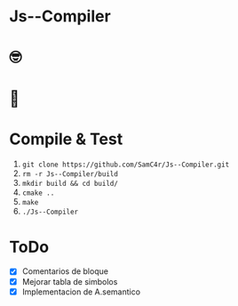# Js--Compiler


# 🤓

# 🗿

# Compile & Test
1. `git clone https://github.com/SamC4r/Js--Compiler.git`
2. `rm -r Js--Compiler/build`
3. `mkdir build && cd build/`
4. `cmake ..`
5. `make`
6. `./Js--Compiler`


# ToDo
- [x] Comentarios de bloque
- [x] Mejorar tabla de simbolos
- [x] Implementacion de A.semantico
